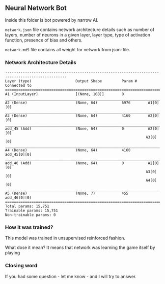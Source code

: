 ## Neural Network Bot
Inside this folder is bot powered by narrow AI.

`network.json` file contains network architecture details such as number of layers,
 number of neurons in a given layer, layer type, type of activation function, presence of bias and others.
 
`network.md5` file contains all weight for network from json-file.

 ### Network Architecture Details
 ```
--------------------------------------------------------------------------------------------------
Layer (type)                    Output Shape         Param #     Connected to
==================================================================================================
A1 (InputLayer)                 [(None, 108)]        0
__________________________________________________________________________________________________
A2 (Dense)                      (None, 64)           6976        A1[0][0]
__________________________________________________________________________________________________
A3 (Dense)                      (None, 64)           4160        A2[0][0]
__________________________________________________________________________________________________
add_45 (Add)                    (None, 64)           0           A2[0][0]
                                                                 A3[0][0]
__________________________________________________________________________________________________
A4 (Dense)                      (None, 64)           4160        add_45[0][0]
__________________________________________________________________________________________________
add_46 (Add)                    (None, 64)           0           A2[0][0]
                                                                 A3[0][0]
                                                                 A4[0][0]
__________________________________________________________________________________________________
A5 (Dense)                      (None, 7)            455         add_46[0][0]
==================================================================================================
Total params: 15,751
Trainable params: 15,751
Non-trainable params: 0
```
 
 ### How it was trained?
 This model was trained in unsupervised reinforced fashion. 
 
 What dose it mean? It means that network was learning the game itself by playing
 
 ### Closing word
 If you had some question - let me know - and I will try to answer.